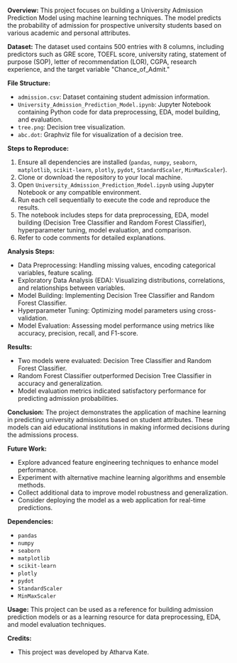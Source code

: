 **Overview:**
This project focuses on building a University Admission Prediction Model using machine learning techniques. The model predicts the probability of admission for prospective university students based on various academic and personal attributes.

**Dataset:**
The dataset used contains 500 entries with 8 columns, including predictors such as GRE score, TOEFL score, university rating, statement of purpose (SOP), letter of recommendation (LOR), CGPA, research experience, and the target variable "Chance_of_Admit."

**File Structure:**
- `admission.csv`: Dataset containing student admission information.
- `University_Admission_Prediction_Model.ipynb`: Jupyter Notebook containing Python code for data preprocessing, EDA, model building, and evaluation.
- `tree.png`: Decision tree visualization.
- `abc.dot`: Graphviz file for visualization of a decision tree.

**Steps to Reproduce:**
1. Ensure all dependencies are installed (`pandas`, `numpy`, `seaborn`, `matplotlib`, `scikit-learn`, `plotly`, `pydot`, `StandardScaler`, `MinMaxScaler`).
2. Clone or download the repository to your local machine.
3. Open `University_Admission_Prediction_Model.ipynb` using Jupyter Notebook or any compatible environment.
4. Run each cell sequentially to execute the code and reproduce the results.
5. The notebook includes steps for data preprocessing, EDA, model building (Decision Tree Classifier and Random Forest Classifier), hyperparameter tuning, model evaluation, and comparison.
6. Refer to code comments for detailed explanations.

**Analysis Steps:**
- Data Preprocessing: Handling missing values, encoding categorical variables, feature scaling.
- Exploratory Data Analysis (EDA): Visualizing distributions, correlations, and relationships between variables.
- Model Building: Implementing Decision Tree Classifier and Random Forest Classifier.
- Hyperparameter Tuning: Optimizing model parameters using cross-validation.
- Model Evaluation: Assessing model performance using metrics like accuracy, precision, recall, and F1-score.

**Results:**
- Two models were evaluated: Decision Tree Classifier and Random Forest Classifier.
- Random Forest Classifier outperformed Decision Tree Classifier in accuracy and generalization.
- Model evaluation metrics indicated satisfactory performance for predicting admission probabilities.

**Conclusion:**
The project demonstrates the application of machine learning in predicting university admissions based on student attributes. These models can aid educational institutions in making informed decisions during the admissions process.

**Future Work:**
- Explore advanced feature engineering techniques to enhance model performance.
- Experiment with alternative machine learning algorithms and ensemble methods.
- Collect additional data to improve model robustness and generalization.
- Consider deploying the model as a web application for real-time predictions.

**Dependencies:**
- `pandas`
- `numpy`
- `seaborn`
- `matplotlib`
- `scikit-learn`
- `plotly`
- `pydot`
- `StandardScaler`
- `MinMaxScaler`

**Usage:**
This project can be used as a reference for building admission prediction models or as a learning resource for data preprocessing, EDA, and model evaluation techniques.

**Credits:**
- This project was developed by Atharva Kate.
